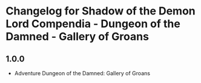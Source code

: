 # Changelog for Shadow of the Demon Lord Compendia - Dungeon of the Damned - Gallery of Groans

## 1.0.0

- Adventure Dungeon of the Damned: Gallery of Groans